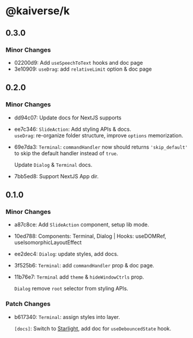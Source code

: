 # @kaiverse/k

## 0.3.0

### Minor Changes

- 02200d9: Add `useSpeechToText` hooks and doc page
- 3e10909: `useDrag`: add `relativeLimit` option & doc page

## 0.2.0

### Minor Changes

- dd94c07: Update docs for NextJS supports
- ee7c346: `SlideAction`: Add styling APIs & docs.<br/>`useDrag`: re-organize folder structure, improve `options` memorization.
- 69e7da3: `Terminal`: `commandHandler` now should returns `'skip_default'` to skip the default handler instead of `true`.

  Update `Dialog` & `Terminal` docs.

- 7bb5ed8: Support NextJS App dir.

## 0.1.0

### Minor Changes

- a87c8ce: Add `SlideAction` component, setup lib mode.
- 10ed788: Components: Terminal, Dialog | Hooks: useDOMRef, useIsomorphicLayoutEffect
- ee2dec4: `Dialog`: update styles, add docs.
- 3f525b6: `Terminal`: add `commandHandler` prop & doc page.
- 11b76e7: `Terminal` add `theme` & `hideWindowCtrls` prop.

  `Dialog` remove `root` selector from styling APIs.

### Patch Changes

- b617340: `Terminal`: assign styles into layer.

  `[docs]`: Switch to [Starlight](https://starlight.astro.build), add doc for `useDebouncedState` hook.
